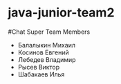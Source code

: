 # java-junior-team2
#Chat Super Team Members
- Балалыкин Михаил
- Косинов Евгений
- Лебедев Владимир
- Рысев Виктор
- Шабакаев Илья
